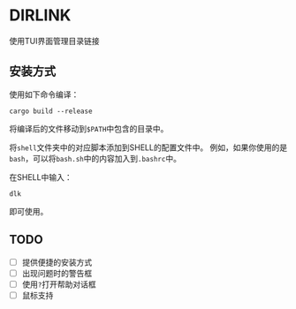 # DIRLINK

使用TUI界面管理目录链接

## 安装方式

使用如下命令编译：

```shell
cargo build --release
```

将编译后的文件移动到`$PATH`中包含的目录中。

将`shell`文件夹中的对应脚本添加到SHELL的配置文件中。
例如，如果你使用的是`bash`，可以将`bash.sh`中的内容加入到`.bashrc`中。

在SHELL中输入：

```shell
dlk
```

即可使用。

## TODO

- [ ] 提供便捷的安装方式
- [ ] 出现问题时的警告框
- [ ] 使用`?`打开帮助对话框
- [ ] 鼠标支持
